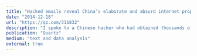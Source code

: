 ```yaml
---
title: "Hacked emails reveal China’s elaborate and absurd internet propaganda machine"
date: "2014-12-18"
url: "https://qz.com/311832"
description: "I spoke to a Chinese hacker who had obtained thousands of emails from a Chinese propaganda department, translated them, and wrote software to analyze them. Then I wrote this piece about what I found."
publication: "Quartz"
medium: "text and data analysis"
external: true
---
```

